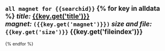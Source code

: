 `all magnet for {{searchid}}`
{% for key in alldata %}
*title:* [{{key.get('title')}}]({{key.get('url')}})  
*magnet:* `({{key.get('magnet')}})`
*size and file:* `{{key.get('size')}}`  {{key.get('fileindex')}}
------------------------------------------------------------
{% endfor %}